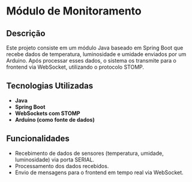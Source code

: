 # Módulo de Monitoramento

## Descrição
Este projeto consiste em um módulo Java baseado em Spring Boot que recebe dados de temperatura, luminosidade e umidade enviados por um Arduino. Após processar esses dados, o sistema os transmite para o frontend via WebSocket, utilizando o protocolo STOMP.

## Tecnologias Utilizadas
- **Java**
- **Spring Boot**
- **WebSockets com STOMP**
- **Arduino (como fonte de dados)**

## Funcionalidades
- Recebimento de dados de sensores (temperatura, umidade, luminosidade) via porta SERIAL.
- Processamento dos dados recebidos.
- Envio de mensagens para o frontend em tempo real via WebSocket.